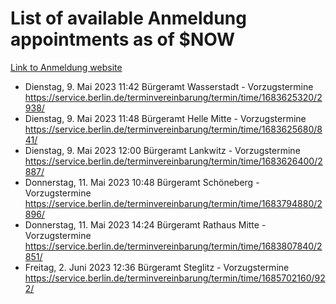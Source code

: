# List of available Anmeldung appointments as of $NOW
[Link to Anmeldung website](https://service.berlin.de/terminvereinbarung/termin/tag.php?termin=1&anliegen[]=120686&dienstleisterlist=122210,122217,327316,122219,327312,122227,327314,122231,327346,122243,327348,122254,122252,329742,122260,329745,122262,329748,122271,327278,122273,327274,122277,327276,330436,122280,327294,122282,327290,122284,327292,122291,327270,122285,327266,122286,327264,122296,327268,150230,329760,122297,327286,122294,327284,122312,329763,122314,329775,122304,327330,122311,327334,122309,327332,317869,122281,327352,122279,329772,122283,122276,327324,122274,327326,122267,329766,122246,327318,122251,327320,122257,327322,122208,327298,122226,327300&herkunft=http%3A%2F%2Fservice.berlin.de%2Fdienstleistung%2F120686%2F)
- Dienstag, 9. Mai 2023 11:42 Bürgeramt Wasserstadt - Vorzugstermine https://service.berlin.de/terminvereinbarung/termin/time/1683625320/2938/
- Dienstag, 9. Mai 2023 11:48 Bürgeramt Helle Mitte - Vorzugstermine https://service.berlin.de/terminvereinbarung/termin/time/1683625680/841/
- Dienstag, 9. Mai 2023 12:00 Bürgeramt Lankwitz - Vorzugstermine https://service.berlin.de/terminvereinbarung/termin/time/1683626400/2887/
- Donnerstag, 11. Mai 2023 10:48 Bürgeramt Schöneberg - Vorzugstermine https://service.berlin.de/terminvereinbarung/termin/time/1683794880/2896/
- Donnerstag, 11. Mai 2023 14:24 Bürgeramt Rathaus Mitte - Vorzugstermine https://service.berlin.de/terminvereinbarung/termin/time/1683807840/2851/
- Freitag, 2. Juni 2023 12:36 Bürgeramt Steglitz - Vorzugstermine https://service.berlin.de/terminvereinbarung/termin/time/1685702160/922/
